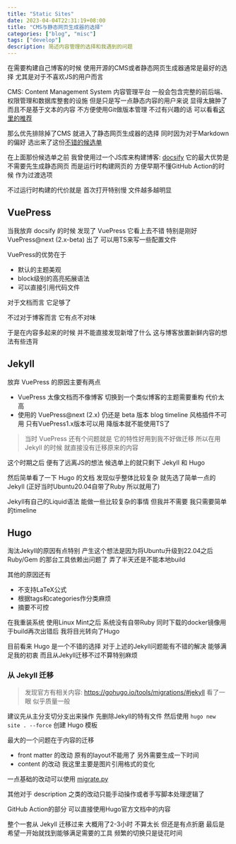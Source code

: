 ```yaml
---
title: "Static Sites"
date: 2023-04-04T22:31:19+08:00
title: "CMS与静态网页生成器的选择"
categories: ["blog", "misc"]
tags: ["develop"]
description: 简述内容管理的选择和我遇到的问题
---
```


在需要构建自己博客的时候 使用开源的CMS或者静态网页生成器通常是最好的选择 尤其是对于不喜欢JS的用户而言

CMS: Content Management System 内容管理平台 一般会包含完整的前后端、权限管理和数据库整套的设施 但是只是写一点静态内容的用户来说 显得太臃肿了 而且不是基于文本的内容 不方便使用Git做版本管理 不过有兴趣的话 可以看看[这里的推荐][CMS]

那么优先排除掉了CMS 就进入了静态网页生成器的选择 同时因为对于Markdown的偏好 选出来了这份[不错的候选单][SWG]

在上面那份候选单之前 我曾使用过一个JS库来构建博客: [docsify](https://docsify.js.org/#/) 它的最大优势是不需要先生成静态网页 而是运行时构建网页的 方便早期不懂GitHub Action的时候 作为过渡选项

不过运行时构建的代价就是 首次打开特别慢 文件越多越明显

## VuePress

当我放弃 docsify 的时候 发现了 VuePress 它看上去不错 特别是刚好 VuePress@next (2.x-beta) 出了 可以用TS来写一些配置文件

VuePress的优势在于
- 默认的主题美观
- block级别的高亮拓展语法
- 可以直接引用代码文件

对于文档而言 它足够了

不过对于博客而言 它有点不对味

于是在内容多起来的时候 并不能直接发现新增了什么 这与博客放置新鲜内容的想法有些违背

## Jekyll

放弃 VuePress 的原因主要有两点
- VuePress 太像文档而不像博客 切换到一个类似博客的主题需要重构 代价太高
- 使用的 VuePress@next (2.x) 仍还是 beta 版本 blog timeline 风格插件不可用 只有VuePress1.x版本可以用 降版本就不能使用TS了

> 当时 VuePress 还有个问题就是 它的特性好用到我不好做迁移 所以在用 Jekyll 的时候 就直接没有迁移原来的内容

这个时期之后 便有了远离JS的想法 候选单上的就只剩下 Jekyll 和 Hugo

然后简单看了一下 Hugo 的文档 发现似乎整体比较复杂 就先选了简单一点的 Jekyll (正好当时Ubuntu20.04自带了Ruby 所以就用了)

Jekyll有自己的Liquid语法 能做一些比较复杂的事情 但我并不需要 我只需要简单的timeline

## Hugo

淘汰Jekyll的原因有点特别 产生这个想法是因为将Ubuntu升级到22.04之后 Ruby/Gem 的那台工具依赖出问题了 弄了半天还是不能本地build

其他的原因还有
- 不支持LaTeX公式
- 根据tags和categories作分类麻烦
- 摘要不可控

在我重装系统 使用Linux Mint之后 系统没有自带Ruby 同时下载的docker镜像用于build再次出错后 我将目光转向了Hugo

目前看来 Hugo 是一个不错的选择 对于上述的Jekyll问题能有不错的解决 能够满足我的初衷 而且从Jekyll迁移不过不算特别麻烦

### 从 Jekyll 迁移

> 发现官方有相关内容: <https://gohugo.io/tools/migrations/#jekyll> 看了一眼 似乎质量一般

建议先从主分支切分支出来操作 先删除Jekyll的特有文件 然后使用 `hugo new site . --force` 创建 Hugo 模板

最大的一个问题在于内容的迁移
- front matter 的改动 原有的layout不能用了 另外需要生成一下时间
- content 的改动 我这里主要是图片引用格式的变化

一点基础的改动可以使用 [migrate.py](https://github.com/HUGHNew/RDLog/blob/main/migrate.py)

其他对于 description 之类的改动只能手动操作或者手写脚本处理逻辑了

GitHub Action的部分 可以直接使用Hugo官方文档中的内容

整个一套从 Jekyll 迁移过来 大概用了2-3小时 不算太长 但还是有点折磨 最后是希望一开始就找到能够满足需要的工具 频繁的切换只是徒花时间

[CMS]: https://zhuanlan.zhihu.com/p/583806547
[SWG]: https://zhuanlan.zhihu.com/p/260957368

